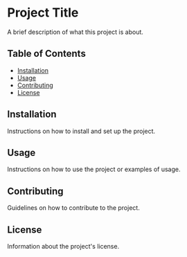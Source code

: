 # Project Title

A brief description of what this project is about.

## Table of Contents

- [Installation](#installation)
- [Usage](#usage)
- [Contributing](#contributing)
- [License](#license)

## Installation

Instructions on how to install and set up the project.

## Usage

Instructions on how to use the project or examples of usage.

## Contributing

Guidelines on how to contribute to the project.

## License

Information about the project's license.

